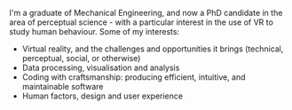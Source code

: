 I'm a graduate of Mechanical Engineering, and now a PhD candidate in the area of perceptual science - with a particular interest in the use of VR to study human behaviour. Some of my interests:

* Virtual reality, and the challenges and opportunities it brings (technical, perceptual, social, or otherwise)
* Data processing, visualisation and analysis
* Coding with craftsmanship: producing efficient, intuitive, and maintainable software
* Human factors, design and user experience